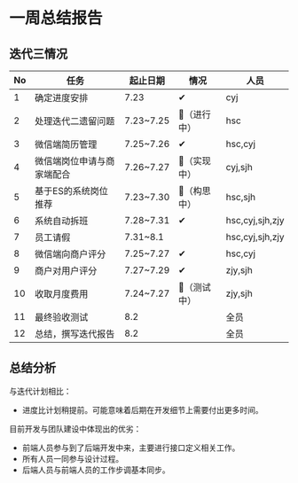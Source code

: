 # 一周总结报告



## 迭代三情况

| No   | 任务                       | 起止日期  | 情况        | 人员            |
| ---- | -------------------------- | --------- | ----------- | --------------- |
| 1    | 确定进度安排               | 7.23      | ✔           | cyj             |
| 2    | 处理迭代二遗留问题         | 7.23~7.25 | 🔵（进行中） | hsc             |
| 3    | 微信端简历管理             | 7.25~7.26 | ✔           | hsc,cyj         |
| 4    | 微信端岗位申请与商家端配合 | 7.26~7.27 | 🔵（实现中） | cyj,sjh         |
| 5    | 基于ES的系统岗位推荐       | 7.23~7.30 | 🔵（构思中） | hsc,sjh         |
| 6    | 系统自动拆班               | 7.28~7.31 | ✔           | hsc,cyj,sjh,zjy |
| 7    | 员工请假                   | 7.31~8.1  |             | hsc,cyj,sjh,zjy |
| 8    | 微信端向商户评分           | 7.25~7.27 | ✔           | hsc,cyj         |
| 9    | 商户对用户评分             | 7.27~7.29 | ✔           | zjy,sjh         |
| 10   | 收取月度费用               | 7.24~7.27 | 🔵（测试中） | zjy,sjh         |
| 11   | 最终验收测试               | 8.2       |             | 全员            |
| 12   | 总结，撰写迭代报告         | 8.2       |             | 全员            |

## 总结分析

与迭代计划相比：

* 进度比计划稍提前。可能意味着后期在开发细节上需要付出更多时间。

目前开发与团队建设中体现出的优劣：

- 前端人员参与到了后端开发中来，主要进行接口定义相关工作。
- 所有人员一同参与设计过程。
- 后端人员与前端人员的工作步调基本同步。
